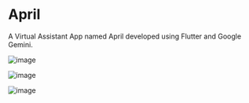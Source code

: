 # April

A Virtual Assistant App named April developed using Flutter and Google Gemini.

![image](https://github.com/Meenalbagare/April_Virtual_Assistant/assets/99323366/4440d29c-97e7-4813-ab1e-08e19ce1cdb8)

![image](https://github.com/Meenalbagare/April_Virtual_Assistant/assets/99323366/59f111c0-590b-49d5-a748-3adbe6d5628e)

![image](https://github.com/Meenalbagare/April_Virtual_Assistant/assets/99323366/f8bb3191-9b5e-4a9f-9733-acadb4f65b7e)



